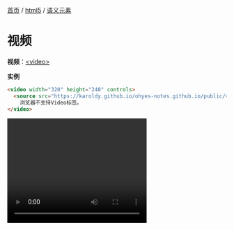 [首页](/) / [html5](/html5/) / [语义元素](/html5/video)

# 视频

**视频**：[\<video>](https://www.w3cschool.cn/htmltags/tag-video.html)

**实例**

```html
<video width="320" height="240" controls>
  <source src="https://karoldy.github.io/ohyes-notes.github.io/public/video/at-least-you.mp4" type="video/mp4">
	浏览器不支持Video标签。
</video>
```

<output>
  <video width="320" height="240" controls src="https://karoldy.github.io/ohyes-notes.github.io/public/video/at-least-you.mp4">
    <source type="video/mp4">
    浏览器不支持Video标签。
  </video>
</output>
